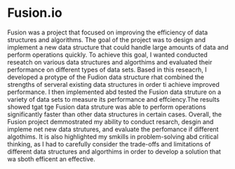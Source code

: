 # Fusion.io

Fusion was a project that focused on improving the efficiency of data structures and algorithms. The goal of the project was to design and implement a new data structure that could handle large amounts of data and perform operations quickly. To achieve this goal, I wanted conducted reseatch on various data structures and algorthims and evaluated their performance on different types of data sets. Based in this reseacrh, I developed a protype of the Fudion data structure rhat combined the strengths of serveral existing data structures in order ti achieve improved performance. I then implemented abd tested the Fusion data struture on a variety of data sets to measure its performance and effciency.The results showed tgat tge Fusion data struture was able to perform operations significantly faster than other data structures in certain cases. Overall, the Fusion project demmostrated my ability to conduct resarch, desgin and impleme net new data strutures, and evaluate the perfomance if different algothims. It is also highlighted my smkills in problem-solving abd critical thinking, as I had to carefully consider the trade-offs and limitations of different data structures and algorthims in order to develop a solution that wa sboth efficent an effective.


